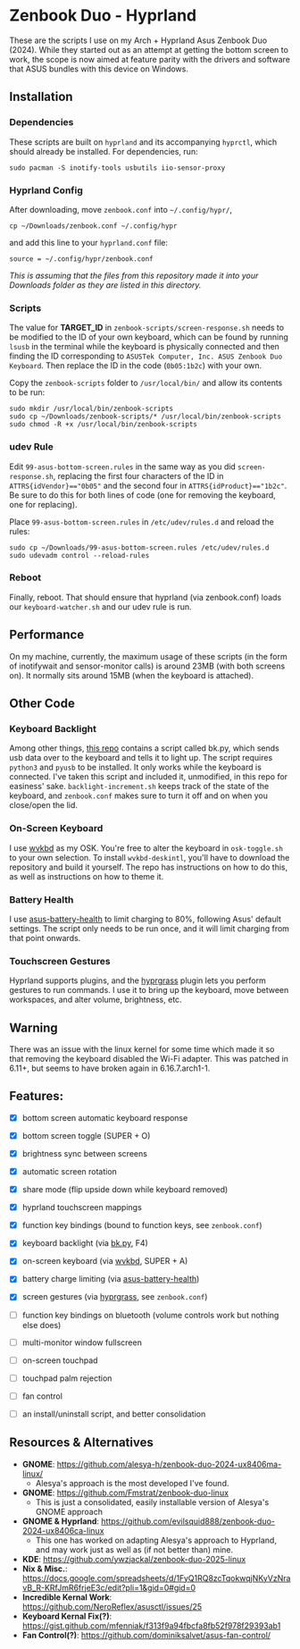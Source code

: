 # Zenbook Duo - Hyprland
These are the scripts I use on my Arch + Hyprland Asus Zenbook Duo (2024). 
While they started out as an attempt at getting the bottom screen to work, the scope is now aimed at feature parity with the drivers and software that ASUS bundles with this device on Windows.


## Installation
### Dependencies
These scripts are built on `hyprland` and its accompanying `hyprctl`, which should already be installed. For dependencies, run:
```
sudo pacman -S inotify-tools usbutils iio-sensor-proxy
```


### Hyprland Config
After downloading, move `zenbook.conf` into `~/.config/hypr/`, 
```
cp ~/Downloads/zenbook.conf ~/.config/hypr
```
and add this line to your `hyprland.conf` file: 
```
source = ~/.config/hypr/zenbook.conf
```
_This is assuming that the files from this repository made it into your Downloads folder as they are listed in this directory._

### Scripts
The value for **TARGET_ID** in `zenbook-scripts/screen-response.sh` needs to be modified to the ID of your own keyboard, 
which can be found by running `lsusb` in the terminal while the keyboard is physically connected and then finding the ID corresponding to `ASUSTek Computer, Inc. ASUS Zenbook Duo Keyboard`. 
Then replace the ID in the code (`0b05:1b2c`) with your own.


Copy the `zenbook-scripts` folder to `/usr/local/bin/` and allow its contents to be run:
```
sudo mkdir /usr/local/bin/zenbook-scripts
sudo cp ~/Downloads/zenbook-scripts/* /usr/local/bin/zenbook-scripts
sudo chmod -R +x /usr/local/bin/zenbook-scripts
```

### udev Rule
Edit `99-asus-bottom-screen.rules` in the same way as you did `screen-response.sh`, replacing the first four characters of the ID in `ATTRS{idVendor}=="0b05"` and the second four in `ATTRS{idProduct}=="1b2c"`.
Be sure to do this for both lines of code (one for removing the keyboard, one for replacing).


Place `99-asus-bottom-screen.rules` in `/etc/udev/rules.d` and reload the rules:
```
sudo cp ~/Downloads/99-asus-bottom-screen.rules /etc/udev/rules.d
sudo udevadm control --reload-rules
```

### Reboot
Finally, reboot. That should ensure that hyprland (via zenbook.conf) loads our `keyboard-watcher.sh` and our udev rule is run.


## Performance
On my machine, currently, the maximum usage of these scripts (in the form of inotifywait and sensor-monitor calls) is around 23MB (with both screens on). It normally sits around 15MB (when the keyboard is attached). 


## Other Code
### Keyboard Backlight
Among other things, [this repo](https://github.com/alesya-h/zenbook-duo-2024-ux8406ma-linux/) contains a script called bk.py, which sends usb data over to the keyboard and tells it to light up. 
The script requires `python3` and `pyusb` to be installed. It only works while the keyboard is connected.
I've taken this script and included it, unmodified, in this repo for easiness' sake.
`backlight-increment.sh` keeps track of the state of the keyboard, and `zenbook.conf` makes sure to turn it off and on when you close/open the lid.


### On-Screen Keyboard
I use [wvkbd](https://github.com/jjsullivan5196/wvkbd) as my OSK. You're free to alter the keyboard in `osk-toggle.sh` to your own selection. 
To install `wvkbd-deskintl`, you'll have to download the repository and build it yourself. 
The repo has instructions on how to do this, as well as instructions on how to theme it.


### Battery Health
I use [asus-battery-health](https://github.com/sakibulalikhan/asus-battery-health) to limit charging to 80%, following Asus' default settings. 
The script only needs to be run once, and it will limit charging from that point onwards.


### Touchscreen Gestures
Hyprland supports plugins, and the [hyprgrass](https://github.com/horriblename/hyprgrass) plugin lets you perform gestures to run commands. 
I use it to bring up the keyboard, move between workspaces, and alter volume, brightness, etc.


## Warning
There was an issue with the linux kernel for some time which made it so that removing the keyboard disabled the Wi-Fi adapter. 
This was patched in 6.11+, but seems to have broken again in 6.16.7.arch1-1.


## Features:
- [X] bottom screen automatic keyboard response
- [X] bottom screen toggle (SUPER + O)
- [X] brightness sync between screens
- [X] automatic screen rotation
- [x] share mode (flip upside down while keyboard removed)
- [X] hyprland touchscreen mappings
- [X] function key bindings (bound to function keys, see `zenbook.conf`)
- [X] keyboard backlight (via [bk.py](https://github.com/alesya-h/zenbook-duo-2024-ux8406ma-linux/), F4)
- [X] on-screen keyboard (via [wvkbd](https://github.com/jjsullivan5196/wvkbd), SUPER + A)
- [X] battery charge limiting (via [asus-battery-health](https://github.com/sakibulalikhan/asus-battery-health))
- [X] screen gestures (via [hyprgrass](https://github.com/horriblename/hyprgrass), see `zenbook.conf`)
- [ ] function key bindings on bluetooth (volume controls work but nothing else does)
- [ ] multi-monitor window fullscreen
- [ ] on-screen touchpad
- [ ] touchpad palm rejection
- [ ] fan control
- [ ] an install/uninstall script, and better consolidation


## Resources & Alternatives
- **GNOME**: https://github.com/alesya-h/zenbook-duo-2024-ux8406ma-linux/
    - Alesya's approach is the most developed I've found.
- **GNOME**: https://github.com/Fmstrat/zenbook-duo-linux
    - This is just a consolidated, easily installable version of Alesya's GNOME approach
- **GNOME & Hyprland**: https://github.com/evilsquid888/zenbook-duo-2024-ux8406ca-linux
    - This one has worked on adapting Alesya's approach to Hyprland, and may work just as well as (if not better than) mine.
- **KDE**: https://github.com/ywzjackal/zenbook-duo-2025-linux
- **Nix & Misc.**: https://docs.google.com/spreadsheets/d/1FyQ1RQ8zcTqokwqjNKyVzNravB_R-KRfJmR6frjeE3c/edit?pli=1&gid=0#gid=0
- **Incredible Kernal Work**: https://github.com/NeroReflex/asusctl/issues/25
- **Keyboard Kernal Fix(?)**: https://gist.github.com/mfenniak/f313f9a94fbcfa8fb52f978f29393ab1
- **Fan Control(?)**: https://github.com/dominiksalvet/asus-fan-control/
  
